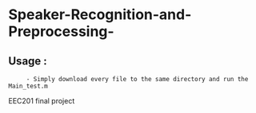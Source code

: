 # Speaker-Recognition-and-Preprocessing-

## Usage :
         - Simply download every file to the same directory and run the Main_test.m

EEC201 final project

